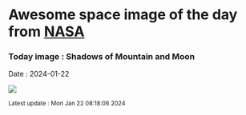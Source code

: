 
# Awesome space image of the day from [NASA](https://api.nasa.gov/)

### Today image : Shadows of Mountain and Moon
Date : 2024-01-22

![](https://apod.nasa.gov/apod/image/2401/GrivolaMoon_Micon_1080.jpg)

<small>Latest update : Mon Jan 22 08:18:06 2024</small>
        